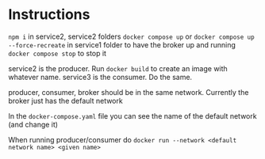 # Instructions

`npm i` in service2, service2 folders
`docker compose up` or `docker compose up --force-recreate` in service1 folder to have the broker up and running
`docker compose stop` to stop it

service2 is the producer. Run `docker build` to create an image with whatever name.
service3 is the consumer. Do the same.

producer, consumer, broker should be in the same network. Currently the broker
just has the default network

In the `docker-compose.yaml` file you can see the name of the default network (and change it)

When running producer/consumer do `docker run --network <default network name> <given name>`
